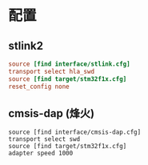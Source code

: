 # 配置

## stlink2
```cfg
source [find interface/stlink.cfg]
transport select hla_swd
source [find target/stm32f1x.cfg]
reset_config none
```

## cmsis-dap (烽火)
```
source [find interface/cmsis-dap.cfg]
transport select swd
source [find target/stm32f1x.cfg]
adapter speed 1000
```